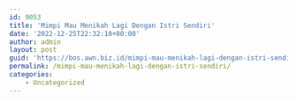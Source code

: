 ```yaml
---
id: 9053
title: 'Mimpi Mau Menikah Lagi Dengan Istri Sendiri'
date: '2022-12-25T22:32:10+00:00'
author: admin
layout: post
guid: 'https://bos.awn.biz.id/mimpi-mau-menikah-lagi-dengan-istri-sendiri/'
permalink: /mimpi-mau-menikah-lagi-dengan-istri-sendiri/
categories:
    - Uncategorized
---
```


